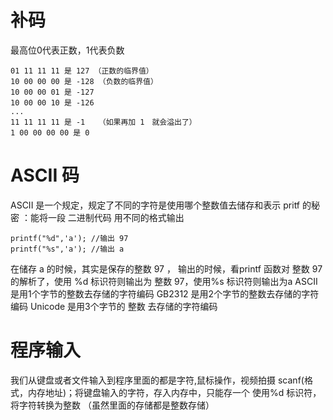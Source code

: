 # 补码
最高位0代表正数，1代表负数
```
﻿01 11 11 11 是 127 （正数的临界值）
10 00 00 00 是 -128 （负数的临界值）
10 00 00 01 是 -127
10 00 00 10 是 -126
...
11 11 11 11 是 -1   （如果再加 1　就会溢出了）
1 00 00 00 00 是 0
```
# ASCII 码
ASCII 是一个规定，规定了不同的字符是使用哪个整数值去储存和表示
pritf 的秘密 ：能将一段 二进制代码 用不同的格式输出
```
printf("%d",'a'); //输出 97
printf("%s",'a'); //输出 a
```
在储存 a 的时候，其实是保存的整数 97 ，
输出的时候，看printf 函数对 整数 97 的解析了，使用 %d 标识符则输出为 整数 97，使用%s 标识符则输出为a
ASCII 是用1个字节的整数去存储的字符编码
GB2312 是用2个字节的整数去存储的字符编码
Unicode 是用3个字节的 整数 去存储的字符编码

# 程序输入
我们从键盘或者文件输入到程序里面的都是字符,鼠标操作，视频拍摄
scanf(格式，内存地址)；将键盘输入的字符，存入内存中，只能存一个
使用%d 标识符，将字符转换为整数 （虽然里面的存储都是整数存储）
